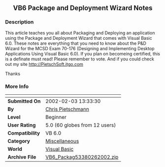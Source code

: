 ﻿<div align="center">

## VB6 Package and Deployment Wizard Notes


</div>

### Description

This article teaches you all about Packaging and Deploying an application using the Package and Deployment Wizard that comes with Visual Basic 6.0. These notes are everything that you need to know about the P&D Wizard for the MCSD Exam 70-176 (Designing and Implementing Desktop Applications Using Visual Basic 6.0). If you plan on becomeing certified, this is a definate must read! Please remember to vote. And if you could check out my site http://PietschSoft.itgo.com

Thanks
 
### More Info
 


<span>             |<span>
---                |---
**Submitted On**   |2002-02-03 13:33:30
**By**             |[Chris Pietschmann](https://github.com/Planet-Source-Code/PSCIndex/blob/master/ByAuthor/chris-pietschmann.md)
**Level**          |Beginner
**User Rating**    |5.0 (60 globes from 12 users)
**Compatibility**  |VB 6\.0
**Category**       |[Miscellaneous](https://github.com/Planet-Source-Code/PSCIndex/blob/master/ByCategory/miscellaneous__1-1.md)
**World**          |[Visual Basic](https://github.com/Planet-Source-Code/PSCIndex/blob/master/ByWorld/visual-basic.md)
**Archive File**   |[VB6\_Packag53380262002\.zip](https://github.com/Planet-Source-Code/chris-pietschmann-vb6-package-and-deployment-wizard-notes__1-31528/archive/master.zip)








